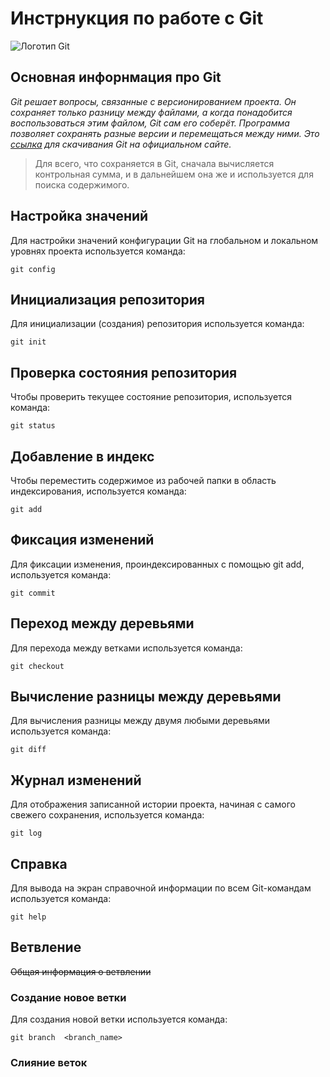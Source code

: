 # **Инстрнукция по работе с Git**

![Логотип Git](Git.png)

## Основная инфорнмация про Git

*Git решает вопросы, связанные с версионированием проекта. Он сохраняет только разницу между файлами, а когда понадобится воспользоваться этим файлом, Git сам его соберёт. Программа позволяет сохранять разные версии и перемещаться между ними. Это [ссылка](https://git-scm.com/) для скачивания Git на официальном сайте.*

>Для всего, что сохраняется в Git, сначала вычисляется контрольная сумма, и в дальнейшем она же и используется для поиска содержимого.

## Настройка значений

Для настройки значений конфигурации Git на глобальном и локальном уровнях проекта используется команда:

    git config

## Инициализация репозитория

Для инициализации (создания) репозитория используется команда:

    git init
## Проверка состояния репозитория

Чтобы проверить текущее состояние репозитория, используется команда:

    git status

## Добавление в индекс

Чтобы переместить содержимое из рабочей папки в область индексирования, используется команда:

    git add

## Фиксация изменений

Для фиксации изменения, проиндексированных с помощью git add, используется команда:

    git commit

## Переход между деревьями

Для перехода между ветками используется команда:

    git checkout

## Вычисление разницы между деревьями

Для вычисления разницы между двумя любыми деревьями используется команда:

    git diff

## Журнал изменений

Для отображения записанной истории  проекта, начиная с самого свежего сохранения, используется команда:

    git log

## Справка

Для вывода на экран справочной информации по всем Git-командам используется команда:

    git help

## Ветвление

~~Общая информация о ветвлении~~

### Создание новое ветки

Для создания новой ветки используется команда:

    git branch  <branch_name>
    
### Слияние веток
